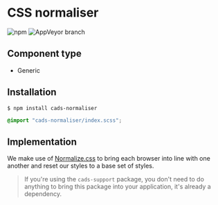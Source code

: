 # CSS normaliser

![npm](https://img.shields.io/npm/v/:package.svg)
![AppVeyor branch](https://img.shields.io/appveyor/ci/:user/:repo/:branch.svg)

## Component type

- Generic

## Installation

```
$ npm install cads-normaliser
```

```scss
@import "cads-normaliser/index.scss";
```

## Implementation

We make use of [Normalize.css]() to bring each browser into line with one another and reset our styles to a base set of styles.

> If you're using the `cads-support` package, you don't need to do anything to bring this package into your application, it's already a dependency.
